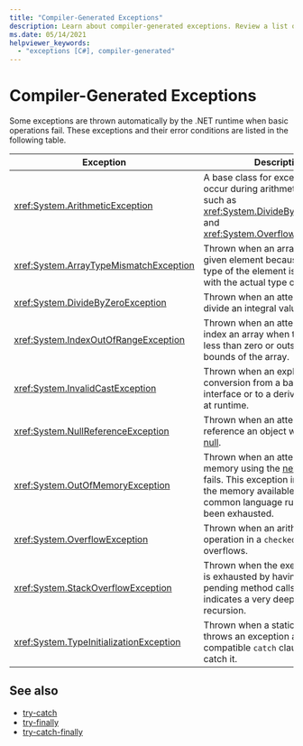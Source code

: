 ```yaml
---
title: "Compiler-Generated Exceptions"
description: Learn about compiler-generated exceptions. Review a list of automatically thrown exceptions and their error conditions.
ms.date: 05/14/2021
helpviewer_keywords: 
  - "exceptions [C#], compiler-generated"
---
```

# Compiler-Generated Exceptions

Some exceptions are thrown automatically by the .NET runtime when basic operations fail. These exceptions and their error conditions are listed in the following table.

|Exception|Description|
|---------------|-----------------|
|<xref:System.ArithmeticException>|A base class for exceptions that occur during arithmetic operations, such as <xref:System.DivideByZeroException> and <xref:System.OverflowException>.|
|<xref:System.ArrayTypeMismatchException>|Thrown when an array can't store a given element because the actual type of the element is incompatible with the actual type of the array.|
|<xref:System.DivideByZeroException>|Thrown when an attempt is made to divide an integral value by zero.|
|<xref:System.IndexOutOfRangeException>|Thrown when an attempt is made to index an array when the index is less than zero or outside the bounds of the array.|
|<xref:System.InvalidCastException>|Thrown when an explicit conversion from a base type to an interface or to a derived type fails at runtime.|
|<xref:System.NullReferenceException>|Thrown when an attempt is made to reference an object whose value is [null](../../language-reference/keywords/null.md).|
|<xref:System.OutOfMemoryException>|Thrown when an attempt to allocate memory using the [new](../../language-reference/operators/new-operator.md) operator fails. This exception indicates that the memory available to the common language runtime has been exhausted.|
|<xref:System.OverflowException>|Thrown when an arithmetic operation in a `checked` context overflows.|
|<xref:System.StackOverflowException>|Thrown when the execution stack is exhausted by having too many pending method calls; usually indicates a very deep or infinite recursion.|
|<xref:System.TypeInitializationException>|Thrown when a static constructor throws an exception and no compatible `catch` clause exists to catch it.|

## See also

- [try-catch](../../language-reference/keywords/try-catch.md)
- [try-finally](../../language-reference/keywords/try-finally.md)
- [try-catch-finally](../../language-reference/keywords/try-catch-finally.md)
